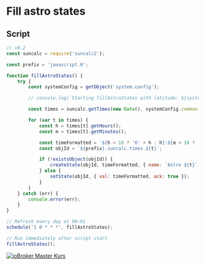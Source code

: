 # Fill astro states

## Script

```javascript
// v0.2
const suncalc = require('suncalc2');

const prefix = 'javascript.0';

function fillAstroStates() {
    try {
        const systemConfig = getObject('system.config');

        // console.log(`Starting fillAstroStates with latitude: ${systemConfig.common.latitude} and longitude: ${systemConfig.common.longitude}`);

        const times = suncalc.getTimes(new Date(), systemConfig.common.latitude, systemConfig.common.longitude);

        for (var t in times) {
            const h = times[t].getHours();
            const m = times[t].getMinutes();

            const timeFormatted = `${h < 10 ? '0' + h : h}:${m < 10 ? '0' + m : m}`;
            const objId = `${prefix}.suncalc.times.${t}`;

            if (!existsObject(objId)) {
                createState(objId, timeFormatted, { name: `Astro ${t}`, type: 'string', role: 'value' }); 
            } else {
                setState(objId, { val: timeFormatted, ack: true });
            }
        }
    } catch (err) {
        console.error(err);
    }
}

// Refresh every day at 00:01
schedule('1 0 * * *', fillAstroStates);

// Run immediately after script start
fillAstroStates();
```

[![ioBroker Master Kurs](https://haus-automatisierung.com/images/ads/ioBroker-Kurs.png)](https://haus-automatisierung.com/iobroker-kurs/?refid=iobroker-scripts)
